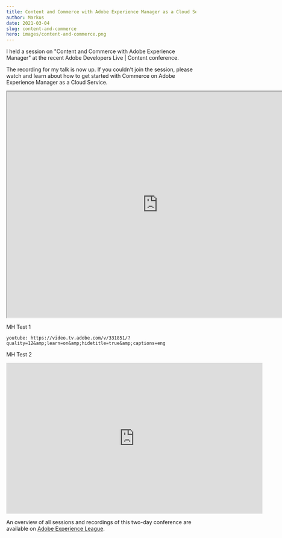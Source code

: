 ```yaml
---
title: Content and Commerce with Adobe Experience Manager as a Cloud Service
author: Markus
date: 2021-03-04
slug: content-and-commerce
hero: images/content-and-commerce.png
---
```

I held a session on "Content and Commerce with Adobe Experience Manager" at the recent Adobe Developers Live | Content conference.

The recording for my talk is now up. If you couldn't join the session, please watch and learn about how to get started with Commerce on Adobe Experience Manager as a Cloud Service.

<iframe allowfullscreen="" src="https://video.tv.adobe.com/v/331851/?quality=12&amp;learn=on&amp;hidetitle=true&amp;captions=eng" style="width: 800px; height: 600px;"><source src="https://video.tv.adobe.com/v/331851/?quality=12&learn=on&hidetitle=true" type="" /><p>Your browser does not support the iframe element.</p></iframe>

MH Test 1

`youtube: https://video.tv.adobe.com/v/331851/?quality=12&amp;learn=on&amp;hidetitle=true&amp;captions=eng`

MH Test 2

<div class="embedVideo-container css-0">
            <iframe width="680" height="400" src="https://video.tv.adobe.com/v/331851/?quality=12&amp;learn=on&amp;hidetitle=true&amp;captions=eng" class="embedVideo-iframe" allowfullscreen="" style="border: 0px;"></iframe>
        </div>


An overview of all sessions and recordings of this two-day conference are available on [Adobe Experience League](https://experienceleague.adobe.com/docs/adobe-developers-live-events/events/content/feb2021/overview.html?lang=en#content).